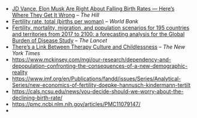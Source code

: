 * [JD Vance, Elon Musk Are Right About Falling Birth Rates — Here’s Where They Get It Wrong](https://thehill.com/opinion/healthcare/5140744-genetics-fertility-musk-vance-pronatalist/) – *The Hill*
* [Fertility rate, total (births per woman)](https://data.worldbank.org/indicator/SP.DYN.TFRT.IN) – *World Bank*
* [Fertility, mortality, migration, and population scenarios for 195 countries and territories from 2017 to 2100: a forecasting analysis for the Global Burden of Disease Study](https://www.thelancet.com/journals/lancet/article/PIIS0140-6736%2820%2930677-2/fulltext) – *The Lancet*
* [There’s a Link Between Therapy Culture and Childlessness](https://www.nytimes.com/2025/05/30/opinion/therapy-estrangement-childless-millennials.html) – *The New York Times*
* https://www.mckinsey.com/mgi/our-research/dependency-and-depopulation-confronting-the-consequences-of-a-new-demographic-reality
* https://www.imf.org/en/Publications/fandd/issues/Series/Analytical-Series/new-economics-of-fertility-doepke-hannusch-kindermann-tertilt
* https://cals.ncsu.edu/news/you-decide-should-we-worry-about-the-declining-birth-rate/
* https://pmc.ncbi.nlm.nih.gov/articles/PMC11079147/
* 

